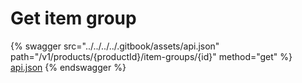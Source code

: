 # Get item group

{% swagger src="../../../../.gitbook/assets/api.json" path="/v1/products/{productId}/item-groups/{id}" method="get" %}
[api.json](../../../../.gitbook/assets/api.json)
{% endswagger %}
